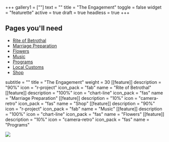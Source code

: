 +++
gallery1 = [""]
text = ""
title = "The Engagement"
toggle = false
widget = "featurette"
active = true
draft = true
headless = true
+++

## Pages you'll need

* [Rite of Betrothal](https://www.latinmasswedding.com/rite-of-betrothal/) 
* [Marriage Preparation](https://www.latinmasswedding.com/marriage-preparation/) 
* [Flowers](https://www.latinmasswedding.com/flowers/) 
* [Music](https://www.latinmasswedding.com/music/) 
* [Programs](https://www.latinmasswedding.com/programs/)
* [Local Customs](https://www.latinmasswedding.com/local-customs/) 
* [Shop](https://www.latinmasswedding.com/shop/) 

subtitle = ""
title = "The Engagement"
weight = 30
[[feature]]
description = "90%"
icon = "r-project"
icon_pack = "fab"
name = "Rite of Betrothal"
[[feature]]
description = "100%"
icon = "chart-line"
icon_pack = "fas"
name = "Marriage Preparation"
[[feature]]
description = "10%"
icon = "camera-retro"
icon_pack = "fas"
name = "Shop"
[[feature]]
description = "90%"
icon = "r-project"
icon_pack = "fab"
name = "Music"
[[feature]]
description = "100%"
icon = "chart-line"
icon_pack = "fas"
name = "Flowers"
[[feature]]
description = "10%"
icon = "camera-retro"
icon_pack = "fas"
name = "Programs"

![](/uploads/reading.JPG)
